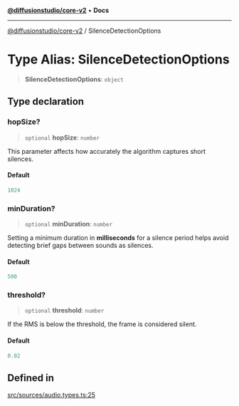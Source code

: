 [**@diffusionstudio/core-v2**](../README.md) • **Docs**

***

[@diffusionstudio/core-v2](../globals.md) / SilenceDetectionOptions

# Type Alias: SilenceDetectionOptions

> **SilenceDetectionOptions**: `object`

## Type declaration

### hopSize?

> `optional` **hopSize**: `number`

This parameter affects how accurately the algorithm captures short silences.

#### Default

```ts
1024
```

### minDuration?

> `optional` **minDuration**: `number`

Setting a minimum duration in **milliseconds** for a silence period helps avoid detecting brief gaps between sounds as silences.

#### Default

```ts
500
```

### threshold?

> `optional` **threshold**: `number`

If the RMS is below the threshold, the frame is considered silent.

#### Default

```ts
0.02
```

## Defined in

[src/sources/audio.types.ts:25](https://github.com/diffusionstudio/core-v2/blob/ce69ef92917fd6c7f2f6e872cf6c87954dee9b56/src/sources/audio.types.ts#L25)
